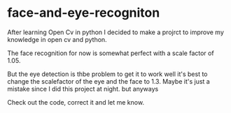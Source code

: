 # face-and-eye-recogniton

After learning Open Cv in python I decided to make a projrct to improve my knowledge in open cv and python.

The face recognition for now is somewhat perfect with a scale factor of 1.05.

But the eye detection is thbe problem to get it to work well it's best to change the scalefactor of the eye and the face to 1.3.
Maybe it's just a mistake since I did this project at night. but anyways

Check out the code, correct it and let me know.
